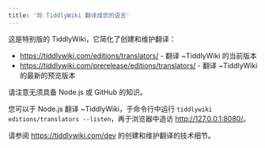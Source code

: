 ```yaml
---
title: '将 TiddlyWiki 翻译成您的语言'
---
```


这是特别版的 TiddlyWiki，它简化了创建和维护翻译：

* <https://tiddlywiki.com/editions/translators/> - 翻译 ~TiddlyWiki 的当前版本
* <https://tiddlywiki.com/prerelease/editions/translators/> - 翻译 ~TiddlyWiki 的最新的预览版本

请注意无须具备 Node.js 或 GitHub 的知识。

您可以于 Node.js 翻译 ~TiddlyWiki，于命令行中运行 `tiddlywiki editions/translators --listen`，再于浏览器中造访 <http://127.0.0.1:8080/>。

请参阅 <https://tiddlywiki.com/dev> 的创建和维护翻译的技术细节。
